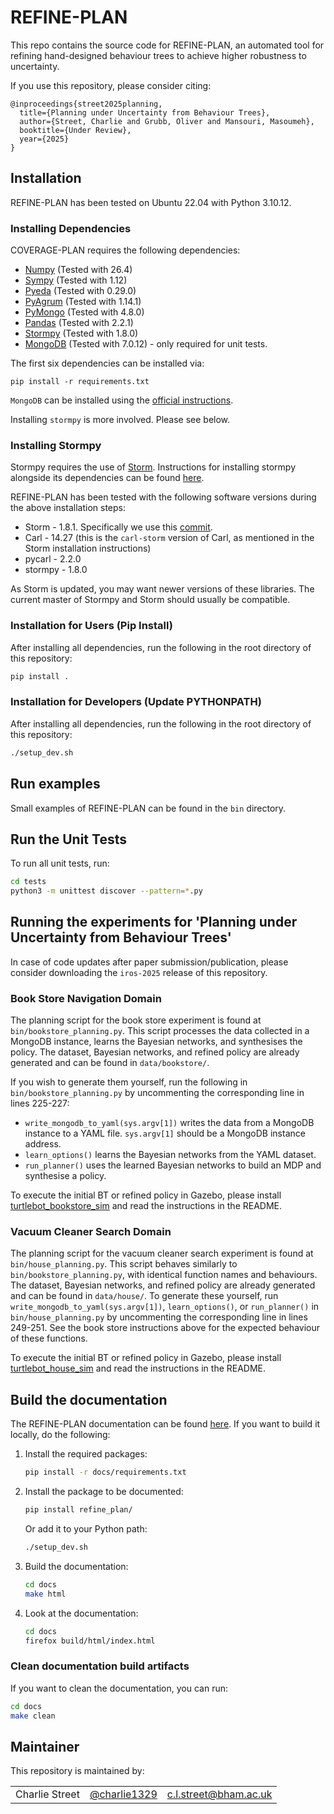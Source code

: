 # REFINE-PLAN

This repo contains the source code for REFINE-PLAN, an automated tool for refining hand-designed behaviour trees to achieve higher robustness to uncertainty.

If you use this repository, please consider citing:

```
@inproceedings{street2025planning,
  title={Planning under Uncertainty from Behaviour Trees},
  author={Street, Charlie and Grubb, Oliver and Mansouri, Masoumeh},
  booktitle={Under Review},
  year={2025}
}
```

## Installation

REFINE-PLAN has been tested on Ubuntu 22.04 with Python 3.10.12.

### Installing Dependencies

COVERAGE-PLAN requires the following dependencies:

* [Numpy](https://numpy.org/) (Tested with 26.4)
* [Sympy](https://www.sympy.org/en/index.html) (Tested with 1.12)
* [Pyeda](https://pyeda.readthedocs.io/en/latest/)  (Tested with 0.29.0)
* [PyAgrum](https://pyagrum.readthedocs.io/en/1.15.1/index.html) (Tested with 1.14.1)
* [PyMongo](https://pymongo.readthedocs.io/en/stable/index.html) (Tested with 4.8.0)
* [Pandas](https://pandas.pydata.org/) (Tested with 2.2.1)
* [Stormpy](https://moves-rwth.github.io/stormpy/index.html) (Tested with 1.8.0) 
* [MongoDB](https://www.mongodb.com/docs/manual/tutorial/install-mongodb-on-ubuntu/) (Tested with 7.0.12) - only required for unit tests.

The first six dependencies can be installed via:
```
pip install -r requirements.txt
```

`MongoDB` can be installed using the [official instructions](https://www.mongodb.com/docs/manual/tutorial/install-mongodb-on-ubuntu/).

Installing `stormpy` is more involved. Please see below.

### Installing Stormpy

Stormpy requires the use of [Storm](https://www.stormchecker.org/).
Instructions for installing stormpy alongside its dependencies can be found [here](https://moves-rwth.github.io/stormpy/installation.html#).

REFINE-PLAN has been tested with the following software versions during the above installation steps:

* Storm - 1.8.1. Specifically we use this [commit](https://github.com/moves-rwth/storm/commit/5b662c76549558750938fdb980c5727b062d662d).
* Carl - 14.27 (this is the `carl-storm` version of Carl, as mentioned in the Storm installation instructions)
* pycarl - 2.2.0
* stormpy - 1.8.0

As Storm is updated, you may want newer versions of these libraries. The current master of Stormpy and Storm should usually be compatible.

### Installation for Users (Pip Install)

After installing all dependencies, run the following in the root directory of this repository:

```bash
pip install .
```

### Installation for Developers (Update PYTHONPATH)

After installing all dependencies, run the following in the root directory of this repository:

```bash
./setup_dev.sh
```

## Run examples

Small examples of REFINE-PLAN can be found in the `bin` directory.


## Run the Unit Tests

To run all unit tests, run:

```bash
cd tests
python3 -m unittest discover --pattern=*.py
```

## Running the experiments for 'Planning under Uncertainty from Behaviour Trees'

In case of code updates after paper submission/publication, please consider downloading the `iros-2025` release of this repository.

### Book Store Navigation Domain

The planning script for the book store experiment is found at `bin/bookstore_planning.py`.
This script processes the data collected in a MongoDB instance, learns the Bayesian networks, and synthesises the policy.
The dataset, Bayesian networks, and refined policy are already generated and can be found in `data/bookstore/`.

If you wish to generate them yourself, run the following in `bin/bookstore_planning.py` by uncommenting the corresponding line in lines 225-227:
* `write_mongodb_to_yaml(sys.argv[1])` writes the data from a MongoDB instance to a YAML file. `sys.argv[1]` should be a MongoDB instance address.
* `learn_options()` learns the Bayesian networks from the YAML dataset.
* `run_planner()` uses the learned Bayesian networks to build an MDP and synthesise a policy.

To execute the initial BT or refined policy in Gazebo, please install [turtlebot_bookstore_sim](https://github.com/HyPAIR/turtlebot_bookstore_sim) and read the instructions in the README.

### Vacuum Cleaner Search Domain

The planning script for the vacuum cleaner search experiment is found at `bin/house_planning.py`.
This script behaves similarly to `bin/bookstore_planning.py`, with identical function names and behaviours.
The dataset, Bayesian networks, and refined policy are already generated and can be found in `data/house/`.
To generate these yourself, run `write_mongodb_to_yaml(sys.argv[1])`, `learn_options()`, or `run_planner()` in `bin/house_planning.py` by uncommenting the corresponding line in lines 249-251.
See the book store instructions above for the expected behaviour of these functions.


To execute the initial BT or refined policy in Gazebo, please install [turtlebot_house_sim](https://github.com/HyPAIR/turtlebot_house_sim) and read the instructions in the README.


## Build the documentation

The REFINE-PLAN documentation can be found [here](https://convince-project.github.io/refine-plan). 
If you want to build it locally, do the following:


1. Install the required packages:

    ```bash
    pip install -r docs/requirements.txt
    ```

2. Install the package to be documented:

    ```bash
    pip install refine_plan/
    ```
    
    Or add it to your Python path:
    ```bash
    ./setup_dev.sh
    ```

3. Build the documentation:

    ```bash
    cd docs
    make html
    ```

4. Look at the documentation:

    ```bash
    cd docs
    firefox build/html/index.html
    ```

### Clean documentation build artifacts

If you want to clean the documentation, you can run:

```bash
cd docs
make clean
```

## Maintainer

This repository is maintained by:

| | | |
|:---:|:---:|:---:|
| Charlie Street | [@charlie1329](https://github.com/charlie1329) |[c.l.street@bham.ac.uk](mailto:c.l.street@bham.ac.uk?subject=[GitHub]%20Refine%20Plan)|
